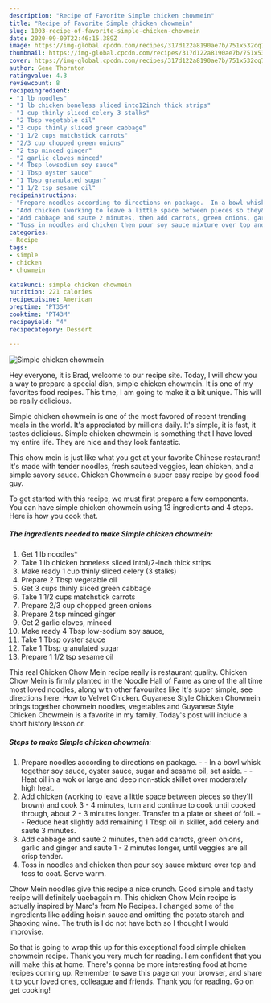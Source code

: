 ```yaml
---
description: "Recipe of Favorite Simple chicken chowmein"
title: "Recipe of Favorite Simple chicken chowmein"
slug: 1003-recipe-of-favorite-simple-chicken-chowmein
date: 2020-09-09T22:46:15.389Z
image: https://img-global.cpcdn.com/recipes/317d122a8190ae7b/751x532cq70/simple-chicken-chowmein-recipe-main-photo.jpg
thumbnail: https://img-global.cpcdn.com/recipes/317d122a8190ae7b/751x532cq70/simple-chicken-chowmein-recipe-main-photo.jpg
cover: https://img-global.cpcdn.com/recipes/317d122a8190ae7b/751x532cq70/simple-chicken-chowmein-recipe-main-photo.jpg
author: Gene Thornton
ratingvalue: 4.3
reviewcount: 8
recipeingredient:
- "1 lb noodles"
- "1 lb chicken boneless sliced into12inch thick strips"
- "1 cup thinly sliced celery 3 stalks"
- "2 Tbsp vegetable oil"
- "3 cups thinly sliced green cabbage"
- "1 1/2 cups matchstick carrots"
- "2/3 cup chopped green onions"
- "2 tsp minced ginger"
- "2 garlic cloves minced"
- "4 Tbsp lowsodium soy sauce"
- "1 Tbsp oyster sauce"
- "1 Tbsp granulated sugar"
- "1 1/2 tsp sesame oil"
recipeinstructions:
- "Prepare noodles according to directions on package.  In a bowl whisk together soy sauce, oyster sauce, sugar and sesame oil, set aside.  Heat oil in a wok or large and deep non-stick skillet over moderately high heat."
- "Add chicken (working to leave a little space between pieces so they&#39;ll brown) and cook 3 - 4 minutes, turn and continue to cook until cooked through, about 2 - 3 minutes longer. Transfer to a plate or sheet of foil.  Reduce heat slightly add remaining 1 Tbsp oil in skillet, add celery and saute 3 minutes."
- "Add cabbage and saute 2 minutes, then add carrots, green onions, garlic and ginger and saute 1 - 2 minutes longer, until veggies are all crisp tender."
- "Toss in noodles and chicken then pour soy sauce mixture over top and toss to coat. Serve warm."
categories:
- Recipe
tags:
- simple
- chicken
- chowmein

katakunci: simple chicken chowmein 
nutrition: 221 calories
recipecuisine: American
preptime: "PT35M"
cooktime: "PT43M"
recipeyield: "4"
recipecategory: Dessert

---
```



![Simple chicken chowmein](https://img-global.cpcdn.com/recipes/317d122a8190ae7b/751x532cq70/simple-chicken-chowmein-recipe-main-photo.jpg)

Hey everyone, it is Brad, welcome to our recipe site. Today, I will show you a way to prepare a special dish, simple chicken chowmein. It is one of my favorites food recipes. This time, I am going to make it a bit unique. This will be really delicious.

Simple chicken chowmein is one of the most favored of recent trending meals in the world. It's appreciated by millions daily. It's simple, it is fast, it tastes delicious. Simple chicken chowmein is something that I have loved my entire life. They are nice and they look fantastic.

This chow mein is just like what you get at your favorite Chinese restaurant! It&#39;s made with tender noodles, fresh sauteed veggies, lean chicken, and a simple savory sauce. Chicken Chowmein a super easy recipe by good food guy.


To get started with this recipe, we must first prepare a few components. You can have simple chicken chowmein using 13 ingredients and 4 steps. Here is how you cook that.

<!--inarticleads1-->

##### The ingredients needed to make Simple chicken chowmein:

1. Get 1 lb noodles*
1. Take 1 lb chicken boneless sliced into1/2-inch thick strips
1. Make ready 1 cup thinly sliced celery (3 stalks)
1. Prepare 2 Tbsp vegetable oil
1. Get 3 cups thinly sliced green cabbage
1. Take 1 1/2 cups matchstick carrots
1. Prepare 2/3 cup chopped green onions
1. Prepare 2 tsp minced ginger
1. Get 2 garlic cloves, minced
1. Make ready 4 Tbsp low-sodium soy sauce,
1. Take 1 Tbsp oyster sauce
1. Take 1 Tbsp granulated sugar
1. Prepare 1 1/2 tsp sesame oil


This real Chicken Chow Mein recipe really is restaurant quality. Chicken Chow Mein is firmly planted in the Noodle Hall of Fame as one of the all time most loved noodles, along with other favourites like It&#39;s super simple, see directions here: How to Velvet Chicken. Guyanese Style Chicken Chowmein brings together chowmein noodles, vegetables and Guyanese Style Chicken Chowmein is a favorite in my family. Today&#39;s post will include a short history lesson or. 

<!--inarticleads2-->

##### Steps to make Simple chicken chowmein:

1. Prepare noodles according to directions on package. -  - In a bowl whisk together soy sauce, oyster sauce, sugar and sesame oil, set aside. -  - Heat oil in a wok or large and deep non-stick skillet over moderately high heat.
1. Add chicken (working to leave a little space between pieces so they&#39;ll brown) and cook 3 - 4 minutes, turn and continue to cook until cooked through, about 2 - 3 minutes longer. Transfer to a plate or sheet of foil. -  - Reduce heat slightly add remaining 1 Tbsp oil in skillet, add celery and saute 3 minutes.
1. Add cabbage and saute 2 minutes, then add carrots, green onions, garlic and ginger and saute 1 - 2 minutes longer, until veggies are all crisp tender.
1. Toss in noodles and chicken then pour soy sauce mixture over top and toss to coat. Serve warm.


Chow Mein noodles give this recipe a nice crunch. Good simple and tasty recipe will definitely uaebagain m. This chicken Chow Mein recipe is actually inspired by Marc&#39;s from No Recipes. I changed some of the ingredients like adding hoisin sauce and omitting the potato starch and Shaoxing wine. The truth is I do not have both so I thought I would improvise. 

So that is going to wrap this up for this exceptional food simple chicken chowmein recipe. Thank you very much for reading. I am confident that you will make this at home. There's gonna be more interesting food at home recipes coming up. Remember to save this page on your browser, and share it to your loved ones, colleague and friends. Thank you for reading. Go on get cooking!
